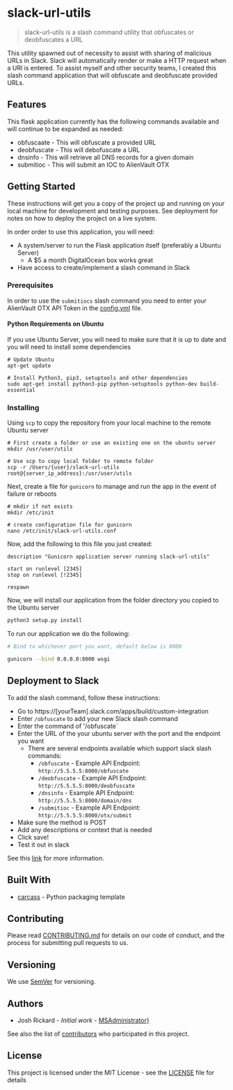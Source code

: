 # slack-url-utils

> slack-url-utils is a slash command utility that obfuscates or deobfuscates a URL

This utility spawned out of necessity to assist with sharing of malicious URLs in Slack.  Slack will automatically render or make a HTTP request when a URl is entered.  To assist myself and other security teams, I created this slash command application that will obfuscate and deobfuscate provided URLs.

## Features

This flask application currently has the following commands available and will continue to be expanded as needed:

* obfuscaate - This will obfuscate a provided URL
* deobfuscate - This will debofuscate a URL
* dnsinfo - This will retrieve all DNS records for a given domain
* submitioc - This will submit an IOC to AlienVault OTX

## Getting Started

These instructions will get you a copy of the project up and running on your local machine for development and testing purposes. See deployment for notes on how to deploy the project on a live system.

In order order to use this application, you will need:

* A system/server to run the Flask application itself (preferably a Ubuntu Server)
    * A $5 a month DigitalOcean box works great
* Have access to create/implement a slash command in Slack

### Prerequisites

In order to use the `submitiocs` slash command you need to enter your AlienVault OTX API Token in the [config.yml](config.yml) file.


#### Python Requirements on Ubuntu

If you use Ubuntu Server, you will need to make sure that it is up to date and you will need to install some dependencies

```
# Update Ubuntu
apt-get update

# Install Python3, pip3, setuptools and other dependencies
sudo apt-get install python3-pip python-setuptools python-dev build-essential
```

### Installing

Using `scp` to copy the repository from your local machine to the remote Ubuntu server

```
# First create a folder or use an existing one on the ubuntu server
mkdir /usr/user/utils

# Use scp to copy local folder to remote folder
scp -r /Users/{user}/slack-url-utils root@{server_ip_address}:/usr/user/utils
```

Next, create a file for `gunicorn` to manage and run the app in the event of failure or reboots

```
# mkdir if not exists
mkdir /etc/init

# create configuration file for gunicorn
nano /etc/init/slack-url-utils.conf
```

Now, add the following to this file you just created:

```
description "Gunicorn application server running slack-url-utils"

start on runlevel [2345]
stop on runlevel [!2345]

respawn
```

Now, we will install our application from the folder directory you copied to the Ubuntu server

```bash
python3 setup.py install
```

To run our application we do the following:


```bash
# Bind to whichever port you want, default below is 8000

gunicorn --bind 0.0.0.0:8000 wsgi
```

## Deployment to Slack

To add the slash command, follow these instructions:

* Go to https://[yourTeam].slack.com/apps/build/custom-integration
* Enter `/obfuscate` to add your new Slack slash command
* Enter the command of '/obfuscate` 
* Enter the URL of the your ubuntu server with the port and the endpoint you want
    * There are several endpoints available which support slack slash commands:
        * `/obfuscate` - Example API Endpoint: `http://5.5.5.5:8000/obfuscate`
        * `/deobfuscate` - Example API Endpoint: `http://5.5.5.5:8000/deobfuscate`
        * `/dnsinfo` - Example API Endpoint: `http://5.5.5.5:8000/domain/dns`
        * `/submitioc` - Example API Endpoint: `http://5.5.5.5:8000/otx/submit`
* Make sure the method is POST
* Add any descriptions or context that is needed
* Click save!
* Test it out in slack

See this [link](https://www.hongkiat.com/blog/custom-slash-command-slack/) for more information.

## Built With

* [carcass](https://github.com/MSAdministrator/carcass) - Python packaging template

## Contributing

Please read [CONTRIBUTING.md](CONTRIBUTING.md) for details on our code of conduct, and the process for submitting pull requests to us.

## Versioning

We use [SemVer](http://semver.org/) for versioning. 

## Authors

* Josh Rickard - *Initial work* - [MSAdministrator}](https://github.com/MSAdministrator)

See also the list of [contributors](https://github.com/MSAdministrator/slack-url-utils/contributors) who participated in this project.

## License

This project is licensed under the MIT License - see the [LICENSE](LICENSE.md) file for details